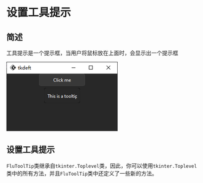 # 设置工具提示
## 简述
工具提示是一个提示框，当用户将鼠标放在上面时，会显示出一个提示框

![](tooltip.png)

## 设置工具提示
`FluToolTip`类继承自`tkinter.Toplevel`类，因此，你可以使用`tkinter.Toplevel`类中的所有方法，并且`FluToolTip`类中还定义了一些新的方法。
